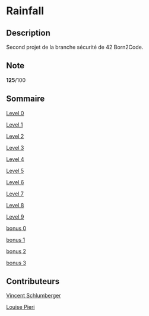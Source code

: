 # Rainfall

## Description

Second projet de la branche sécurité de 42 Born2Code.

## Note

**125**/100

## Sommaire

[Level 0](/level0/)

[Level 1](/level1/)

[Level 2](/level2/)

[Level 3](/level3/)

[Level 4](/level4/)

[Level 5](/level5/)

[Level 6](/level6/)

[Level 7](/level7/)

[Level 8](/level8/)

[Level 9](/level9/)

[bonus 0](/bonus0/)

[bonus 1](/bonus1/)

[bonus 2](/bonus2/)

[bonus 3](/bonus3/)

## Contributeurs

[Vincent Schlumberger](https://github.com/vischlum)

[Louise Pieri](https://github.com/lpieri)
